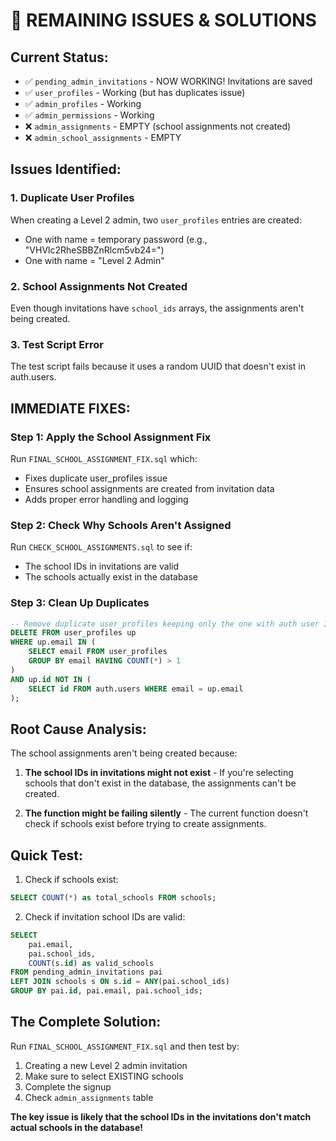 # 🎯 REMAINING ISSUES & SOLUTIONS

## Current Status:
- ✅ `pending_admin_invitations` - NOW WORKING! Invitations are saved
- ✅ `user_profiles` - Working (but has duplicates issue)
- ✅ `admin_profiles` - Working
- ✅ `admin_permissions` - Working
- ❌ `admin_assignments` - EMPTY (school assignments not created)
- ❌ `admin_school_assignments` - EMPTY

## Issues Identified:

### 1. **Duplicate User Profiles**
When creating a Level 2 admin, two `user_profiles` entries are created:
- One with name = temporary password (e.g., "VHVlc2RheSBBZnRlcm5vb24=")
- One with name = "Level 2 Admin"

### 2. **School Assignments Not Created**
Even though invitations have `school_ids` arrays, the assignments aren't being created.

### 3. **Test Script Error**
The test script fails because it uses a random UUID that doesn't exist in auth.users.

## IMMEDIATE FIXES:

### Step 1: Apply the School Assignment Fix
Run `FINAL_SCHOOL_ASSIGNMENT_FIX.sql` which:
- Fixes duplicate user_profiles issue
- Ensures school assignments are created from invitation data
- Adds proper error handling and logging

### Step 2: Check Why Schools Aren't Assigned
Run `CHECK_SCHOOL_ASSIGNMENTS.sql` to see if:
- The school IDs in invitations are valid
- The schools actually exist in the database

### Step 3: Clean Up Duplicates
```sql
-- Remove duplicate user_profiles keeping only the one with auth user ID
DELETE FROM user_profiles up
WHERE up.email IN (
    SELECT email FROM user_profiles 
    GROUP BY email HAVING COUNT(*) > 1
)
AND up.id NOT IN (
    SELECT id FROM auth.users WHERE email = up.email
);
```

## Root Cause Analysis:

The school assignments aren't being created because:

1. **The school IDs in invitations might not exist** - If you're selecting schools that don't exist in the database, the assignments can't be created.

2. **The function might be failing silently** - The current function doesn't check if schools exist before trying to create assignments.

## Quick Test:

1. Check if schools exist:
```sql
SELECT COUNT(*) as total_schools FROM schools;
```

2. Check if invitation school IDs are valid:
```sql
SELECT 
    pai.email,
    pai.school_ids,
    COUNT(s.id) as valid_schools
FROM pending_admin_invitations pai
LEFT JOIN schools s ON s.id = ANY(pai.school_ids)
GROUP BY pai.id, pai.email, pai.school_ids;
```

## The Complete Solution:

Run `FINAL_SCHOOL_ASSIGNMENT_FIX.sql` and then test by:
1. Creating a new Level 2 admin invitation
2. Make sure to select EXISTING schools
3. Complete the signup
4. Check `admin_assignments` table

**The key issue is likely that the school IDs in the invitations don't match actual schools in the database!**
